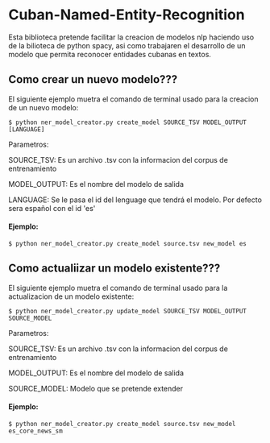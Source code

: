 # Cuban-Named-Entity-Recognition

Esta biblioteca pretende facilitar la creacion de modelos nlp haciendo uso de la bilioteca de python spacy, 
asi como trabajaren el desarrollo de un modelo que permita reconocer entidades cubanas en textos.

## Como crear un nuevo modelo???
El siguiente ejemplo muetra el comando de terminal usado para la creacion de un nuevo modelo:
```
$ python ner_model_creator.py create_model SOURCE_TSV MODEL_OUTPUT [LANGUAGE]
```
Parametros:

SOURCE_TSV: Es un archivo .tsv con la informacion del corpus de entrenamiento

MODEL_OUTPUT: Es el nombre del modelo de salida

LANGUAGE: Se le pasa el id del lenguage que tendrá el modelo. Por defecto sera español con el id 'es'

#### Ejemplo:
```
$ python ner_model_creator.py create_model source.tsv new_model es
```

## Como actualiizar un modelo existente???
El siguiente ejemplo muetra el comando de terminal usado para la actualizacion de un modelo existente:
```
$ python ner_model_creator.py update_model SOURCE_TSV MODEL_OUTPUT SOURCE_MODEL
```
Parametros:

SOURCE_TSV: Es un archivo .tsv con la informacion del corpus de entrenamiento

MODEL_OUTPUT: Es el nombre del modelo de salida

SOURCE_MODEL: Modelo que se pretende extender

#### Ejemplo:
```
$ python ner_model_creator.py create_model source.tsv new_model es_core_news_sm
```
